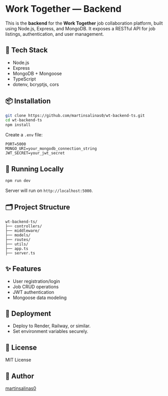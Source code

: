 # Work Together — Backend

This is the **backend** for the **Work Together** job collaboration platform, built using Node.js, Express, and MongoDB. It exposes a RESTful API for job listings, authentication, and user management.

## 🚀 Tech Stack

- Node.js
- Express
- MongoDB + Mongoose
- TypeScript
- dotenv, bcryptjs, cors

## 📦 Installation

```bash
git clone https://github.com/martinsalinas0/wt-backend-ts.git
cd wt-backend-ts
npm install
```

Create a `.env` file:

```env
PORT=5000
MONGO_URI=your_mongodb_connection_string
JWT_SECRET=your_jwt_secret
```

## 🧪 Running Locally

```bash
npm run dev
```

Server will run on `http://localhost:5000`.

## 🗂️ Project Structure

```
wt-backend-ts/
├── controllers/
├── middleware/
├── models/
├── routes/
├── utils/
├── app.ts
├── server.ts
```

## ✨ Features

- User registration/login
- Job CRUD operations
- JWT authentication
- Mongoose data modeling

## 🚀 Deployment

- Deploy to Render, Railway, or similar.
- Set environment variables securely.

## 🧾 License

MIT License

## 👤 Author

[martinsalinas0](https://github.com/martinsalinas0)
